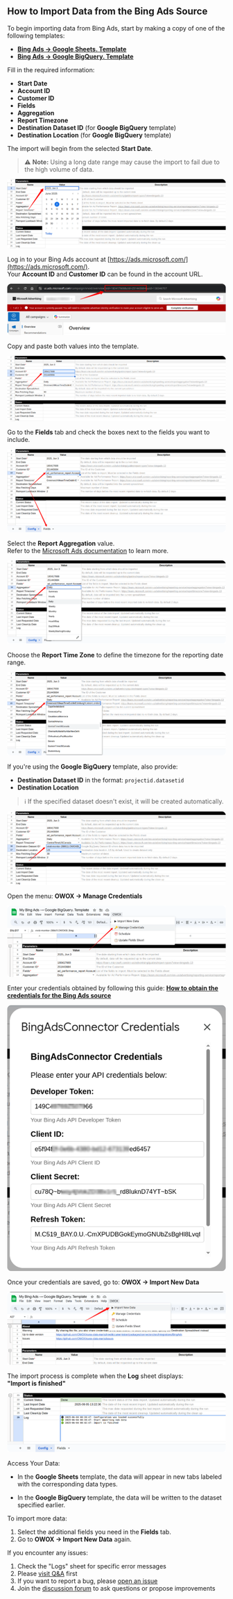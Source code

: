 ## How to Import Data from the Bing Ads Source

To begin importing data from Bing Ads, start by making a copy of one of the following templates:

- [**Bing Ads → Google Sheets. Template**](https://docs.google.com/spreadsheets/d/1OTLrSl1bMDC6IS8eKDYPEOx_LBZZI7kPePh2eTEeiEc/copy)
- [**Bing Ads → Google BigQuery. Template**](https://docs.google.com/spreadsheets/d/1uETkcB5Pq8oN3fed9eNxxdyaycLYJ7ZxRibU1CzuCdA/copy)

Fill in the required information:
- **Start Date**
- **Account ID**
- **Customer ID**
- **Fields**
- **Aggregation**
- **Report Timezone**
- **Destination Dataset ID** (for **Google BigQuery** template)
- **Destination Location** (for **Google BigQuery** template)

The import will begin from the selected **Start Date**.  
> ⚠️ **Note:** Using a long date range may cause the import to fail due to the high volume of data.

![Bing Start Date](res/bing_startdate.png)

Log in to your Bing Ads account at [https://ads.microsoft.com/](https://ads.microsoft.com/).  
Your **Account ID** and **Customer ID** can be found in the account URL.

![Bing Add Account](res/bing_addaccount.png)

Copy and paste both values into the template.

![Account ID](res/bing_pasteid.png)

Go to the **Fields** tab and check the boxes next to the fields you want to include.  

![Bing Fields](res/bing_fields.png)

Select the **Report Aggregation** value.  
Refer to the [Microsoft Ads documentation](https://learn.microsoft.com/en-us/advertising/reporting-service/reportaggregation?view=bingads-13) to learn more.  

![Bing Aggregation](res/bing_aggregation.png)

Choose the **Report Time Zone** to define the timezone for the reporting date range.

![Bing Time Zone](res/bing_timezone.png)

If you're using the **Google BigQuery** template, also provide:

- **Destination Dataset ID** in the format: `projectid.datasetid`
- **Destination Location**

> ℹ️ If the specified dataset doesn't exist, it will be created automatically.

![Bing Dataset](res/bing_dataset.png)

Open the menu: **OWOX → Manage Credentials**

![Bing Credentials](res/bing_credentials.png)

Enter your credentials obtained by following this guide: [**How to obtain the credentials for the Bing Ads source**](CREDENTIALS.md)

![Bing Token](res/bing_creds.png)

Once your credentials are saved, go to: **OWOX → Import New Data**

![Bing Import Data](res/bing_import.png)

The import process is complete when the **Log** sheet displays:  
**"Import is finished"**  

![Bing Finished](res/bing_finished.png)

Access Your Data:

- In the **Google Sheets** template, the data will appear in new tabs labeled with the corresponding data types.  

- In the **Google BigQuery** template, the data will be written to the dataset specified earlier.

To import more data:

1. Select the additional fields you need in the **Fields** tab.
2. Go to **OWOX → Import New Data** again.

If you encounter any issues:

1. Check the "Logs" sheet for specific error messages
2. Please [visit Q&A](https://github.com/OWOX/owox-data-marts/discussions/categories/q-a) first
3. If you want to report a bug, please [open an issue](https://github.com/OWOX/owox-data-marts/issues)
4. Join the [discussion forum](https://github.com/OWOX/owox-data-marts/discussions) to ask questions or propose improvements 